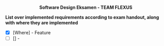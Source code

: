 
<p align="center">
  <strong>Software Design Eksamen - TEAM FLEXUS</strong>
</p>

<strong>List over implemented requirements according to exam handout, along with where they are implemented</strong>
- [X] [Where] - Feature
- [ ] [] -  
